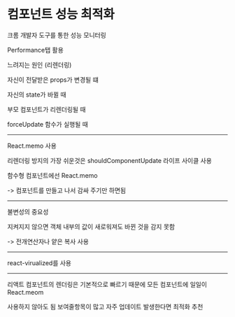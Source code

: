 <h1>컴포넌트 성능 최적화 </h1>

크롬 개발자 도구를 통한 성능 모니터링

Performance탭 활용



느려지는 원인 (리렌더링)

자신이 전달받은 props가 변경될 떄

자신의 state가 바뀔 때

부모 컴포넌트가 리렌더링될 때

forceUpdate 함수가 실행될 때

---

React.memo 사용

리렌더링 방지의 가장 쉬운것은 shouldComponentUpdate 라이프 사이클 사용

함수형 컴포넌트에선 React.memo

-> 컴포넌트를 만들고 나서 감싸 주기만 하면됨

---

불변성의 중요성

지켜지지 않으면 객체 내부의 값이 새로워져도 바뀐 것을 감지 못함

-> 전개연산자나 얕은 복사 사용

---

react-virualized를 사용

---

리액트 컴포넌트의 렌더링은 기본적으로 빠르기 때문에 모든 컴포넌트에 일일이 React.meom

사용하지 않아도 됨 보여줄항목이 많고 자주 업데이트 발생한다면 최적화 추천